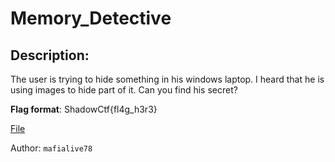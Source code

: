 
# Memory_Detective
## Description:
The user is trying to hide something in his windows laptop. I heard that he is using images to hide part of it. Can you find his secret?

**Flag format**: ShadowCtf{fl4g_h3r3}

[File](https://drive.google.com/file/d/1iDX4y2_1Gjw_vMaHkfdRzzK8gFuP1cTN/view?usp=sharing)

Author: `mafialive78`





